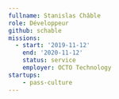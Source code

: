 ```yaml
---
fullname: Stanislas Châble
role: Développeur
github: schable
missions:
  - start: '2019-11-12'
    end: '2020-11-12'
    status: service
    employer: OCTO Technology
startups:
    - pass-culture
---
```

